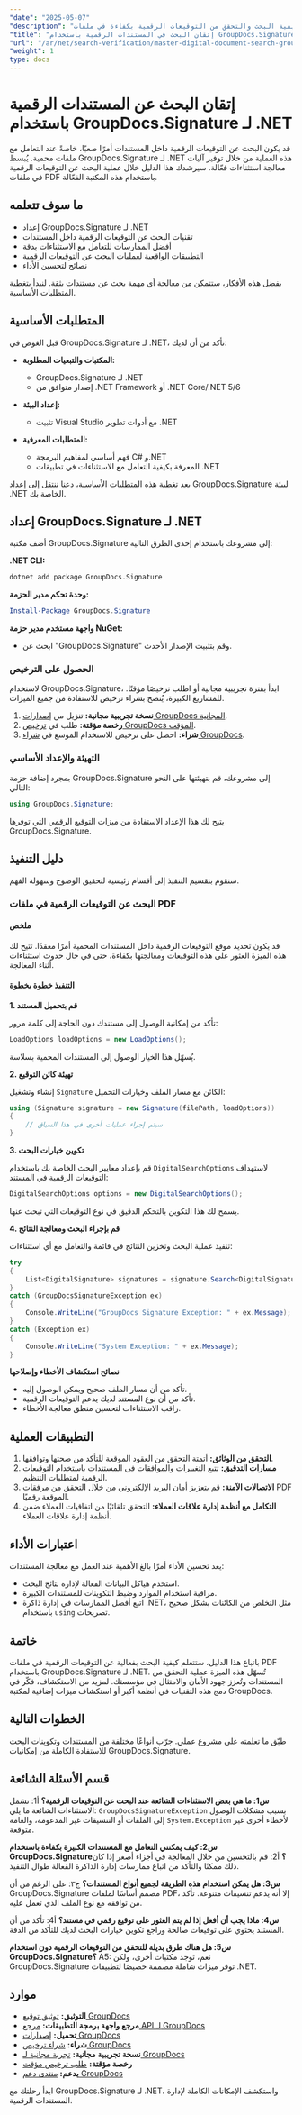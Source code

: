 ```yaml
---
"date": "2025-05-07"
"description": "تعرف على كيفية البحث والتحقق من التوقيعات الرقمية بكفاءة في ملفات PDF باستخدام GroupDocs.Signature لـ .NET، مع الإعداد التفصيلي والتنفيذ وأفضل الممارسات."
"title": "إتقان البحث في المستندات الرقمية باستخدام GroupDocs.Signature لـ .NET - دليل شامل"
"url": "/ar/net/search-verification/master-digital-document-search-groupdocs-signature-net/"
"weight": 1
type: docs
---
```

# إتقان البحث عن المستندات الرقمية باستخدام GroupDocs.Signature لـ .NET

قد يكون البحث عن التوقيعات الرقمية داخل المستندات أمرًا صعبًا، خاصةً عند التعامل مع ملفات محمية. يُبسط GroupDocs.Signature لـ .NET هذه العملية من خلال توفير آليات معالجة استثناءات فعّالة. سيرشدك هذا الدليل خلال عملية البحث عن التوقيعات الرقمية في ملفات PDF باستخدام هذه المكتبة الفعّالة.

## ما سوف تتعلمه
- إعداد GroupDocs.Signature لـ .NET
- تقنيات البحث عن التوقيعات الرقمية داخل المستندات
- أفضل الممارسات للتعامل مع الاستثناءات بدقة
- التطبيقات الواقعية لعمليات البحث عن التوقيعات الرقمية
- نصائح لتحسين الأداء

بفضل هذه الأفكار، ستتمكن من معالجة أي مهمة بحث عن مستندات بثقة. لنبدأ بتغطية المتطلبات الأساسية.

## المتطلبات الأساسية

قبل الغوص في GroupDocs.Signature لـ .NET، تأكد من أن لديك:
- **المكتبات والتبعيات المطلوبة:**
  - GroupDocs.Signature لـ .NET
  - إصدار متوافق من .NET Framework أو .NET Core/.NET 5/6

- **إعداد البيئة:**
  - تثبيت Visual Studio مع أدوات تطوير .NET

- **المتطلبات المعرفية:**
  - فهم أساسي لمفاهيم البرمجة C# و.NET
  - المعرفة بكيفية التعامل مع الاستثناءات في تطبيقات .NET

بعد تغطية هذه المتطلبات الأساسية، دعنا ننتقل إلى إعداد GroupDocs.Signature لبيئة .NET الخاصة بك.

## إعداد GroupDocs.Signature لـ .NET

أضف مكتبة GroupDocs.Signature إلى مشروعك باستخدام إحدى الطرق التالية:

**.NET CLI:**
```bash
dotnet add package GroupDocs.Signature
```

**وحدة تحكم مدير الحزمة:**
```powershell
Install-Package GroupDocs.Signature
```

**واجهة مستخدم مدير حزمة NuGet:**
- ابحث عن "GroupDocs.Signature" وقم بتثبيت الإصدار الأحدث.

### الحصول على الترخيص

لاستخدام GroupDocs.Signature، ابدأ بفترة تجريبية مجانية أو اطلب ترخيصًا مؤقتًا. للمشاريع الكبيرة، يُنصح بشراء ترخيص للاستفادة من جميع الميزات.

1. **نسخة تجريبية مجانية:** تنزيل من [إصدارات GroupDocs المجانية](https://releases.groupdocs.com/signature/net/).
2. **رخصة مؤقتة:** طلب في [ترخيص GroupDocs المؤقت](https://purchase.groupdocs.com/temporary-license/).
3. **شراء:** احصل على ترخيص للاستخدام الموسع في [شراء GroupDocs](https://purchase.groupdocs.com/buy).

### التهيئة والإعداد الأساسي

بمجرد إضافة حزمة GroupDocs.Signature إلى مشروعك، قم بتهيئتها على النحو التالي:

```csharp
using GroupDocs.Signature;
```

يتيح لك هذا الإعداد الاستفادة من ميزات التوقيع الرقمي التي توفرها GroupDocs.Signature.

## دليل التنفيذ

سنقوم بتقسيم التنفيذ إلى أقسام رئيسية لتحقيق الوضوح وسهولة الفهم.

### البحث عن التوقيعات الرقمية في ملفات PDF

#### ملخص

قد يكون تحديد موقع التوقيعات الرقمية داخل المستندات المحمية أمرًا معقدًا. تتيح لك هذه الميزة العثور على هذه التوقيعات ومعالجتها بكفاءة، حتى في حال حدوث استثناءات أثناء المعالجة.

#### التنفيذ خطوة بخطوة

**1. قم بتحميل المستند**

تأكد من إمكانية الوصول إلى مستندك دون الحاجة إلى كلمة مرور:

```csharp
LoadOptions loadOptions = new LoadOptions();
```

يُسهّل هذا الخيار الوصول إلى المستندات المحمية بسلاسة.

**2. تهيئة كائن التوقيع**

إنشاء وتشغيل `Signature` الكائن مع مسار الملف وخيارات التحميل:

```csharp
using (Signature signature = new Signature(filePath, loadOptions))
{
    // سيتم إجراء عمليات أخرى في هذا السياق
}
```

**3. تكوين خيارات البحث**

قم بإعداد معايير البحث الخاصة بك باستخدام `DigitalSearchOptions` لاستهداف التوقيعات الرقمية في المستند:

```csharp
DigitalSearchOptions options = new DigitalSearchOptions();
```

يسمح لك هذا التكوين بالتحكم الدقيق في نوع التوقيعات التي تبحث عنها.

**4. قم بإجراء البحث ومعالجة النتائج**

تنفيذ عملية البحث وتخزين النتائج في قائمة والتعامل مع أي استثناءات:

```csharp
try
{
    List<DigitalSignature> signatures = signature.Search<DigitalSignature>(options);
}
catch (GroupDocsSignatureException ex)
{
    Console.WriteLine("GroupDocs Signature Exception: " + ex.Message);
}
catch (Exception ex)
{
    Console.WriteLine("System Exception: " + ex.Message);
}
```

**نصائح استكشاف الأخطاء وإصلاحها**
- تأكد من أن مسار الملف صحيح ويمكن الوصول إليه.
- تأكد من أن نوع المستند لديك يدعم التوقيعات الرقمية.
- راقب الاستثناءات لتحسين منطق معالجة الأخطاء.

## التطبيقات العملية

1. **التحقق من الوثائق:** أتمتة التحقق من العقود الموقعة للتأكد من صحتها وتوافقها.
2. **مسارات التدقيق:** تتبع التغييرات والموافقات في المستندات باستخدام التوقيعات الرقمية لمتطلبات التنظيم.
3. **الاتصالات الآمنة:** قم بتعزيز أمان البريد الإلكتروني من خلال التحقق من مرفقات PDF الموقعة رقميًا.
4. **التكامل مع أنظمة إدارة علاقات العملاء:** التحقق تلقائيًا من اتفاقيات العملاء ضمن أنظمة إدارة علاقات العملاء.

## اعتبارات الأداء

يعد تحسين الأداء أمرًا بالغ الأهمية عند العمل مع معالجة المستندات:
- استخدم هياكل البيانات الفعالة لإدارة نتائج البحث.
- مراقبة استخدام الموارد وضبط التكوينات للمستندات الكبيرة.
- اتبع أفضل الممارسات في إدارة ذاكرة .NET، مثل التخلص من الكائنات بشكل صحيح باستخدام `using` تصريحات.

## خاتمة

باتباع هذا الدليل، ستتعلم كيفية البحث بفعالية عن التوقيعات الرقمية في ملفات PDF باستخدام GroupDocs.Signature لـ .NET. تُسهّل هذه الميزة عملية التحقق من المستندات وتُعزز جهود الأمان والامتثال في مؤسستك. لمزيد من الاستكشاف، فكّر في دمج هذه التقنيات في أنظمة أكبر أو استكشاف ميزات إضافية لمكتبة GroupDocs.

## الخطوات التالية

طبّق ما تعلمته على مشروع عملي. جرّب أنواعًا مختلفة من المستندات وتكوينات البحث للاستفادة الكاملة من إمكانيات GroupDocs.Signature.

## قسم الأسئلة الشائعة

**س1: ما هي بعض الاستثناءات الشائعة عند البحث عن التوقيعات الرقمية؟**
أ1: تشمل الاستثناءات الشائعة ما يلي: `GroupDocsSignatureException` بسبب مشكلات الوصول إلى الملفات أو التنسيقات غير المدعومة، والعامة `System.Exception` لأخطاء أخرى غير متوقعة.

**س2: كيف يمكنني التعامل مع المستندات الكبيرة بكفاءة باستخدام GroupDocs.Signature؟**
أ2: قم بالتحسين من خلال المعالجة في أجزاء أصغر إذا كان ذلك ممكنًا والتأكد من اتباع ممارسات إدارة الذاكرة الفعالة طوال التنفيذ.

**س3: هل يمكن استخدام هذه الطريقة لجميع أنواع المستندات؟**
ج٣: على الرغم من أن GroupDocs.Signature مصمم أساسًا لملفات PDF، إلا أنه يدعم تنسيقات متنوعة. تأكد من توافقه مع نوع الملف الذي تعمل عليه.

**س4: ماذا يجب أن أفعل إذا لم يتم العثور على توقيع رقمي في مستند؟**
أ4: تأكد من أن المستند يحتوي على توقيعات صالحة وراجع تكوين خيارات البحث لديك للتأكد من الدقة.

**س5: هل هناك طرق بديلة للتحقق من التوقيعات الرقمية دون استخدام GroupDocs.Signature؟**
A5: نعم، توجد مكتبات أخرى، ولكن GroupDocs.Signature توفر ميزات شاملة مصممة خصيصًا لتطبيقات .NET.

## موارد
- **التوثيق:** [توثيق توقيع GroupDocs](https://docs.groupdocs.com/signature/net/)
- **مرجع واجهة برمجة التطبيقات:** [مرجع API لـ GroupDocs](https://reference.groupdocs.com/signature/net/)
- **تحميل:** [إصدارات GroupDocs](https://releases.groupdocs.com/signature/net/)
- **شراء:** [شراء ترخيص GroupDocs](https://purchase.groupdocs.com/buy)
- **نسخة تجريبية مجانية:** [تجربة مجانية لـ GroupDocs](https://releases.groupdocs.com/signature/net/)
- **رخصة مؤقتة:** [طلب ترخيص مؤقت](https://purchase.groupdocs.com/temporary-license/)
- **يدعم:** [منتدى دعم GroupDocs](https://forum.groupdocs.com/c/signature/)

ابدأ رحلتك مع GroupDocs.Signature لـ .NET، واستكشف الإمكانات الكاملة لإدارة المستندات الرقمية.